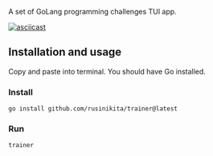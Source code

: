 A set of GoLang programming challenges TUI app.

[![asciicast](https://asciinema.org/a/605076.svg)](https://asciinema.org/a/605076)

## Installation and usage

Copy and paste into terminal. You should have Go installed.

### Install

```
go install github.com/rusinikita/trainer@latest
```

### Run

```
trainer
```
